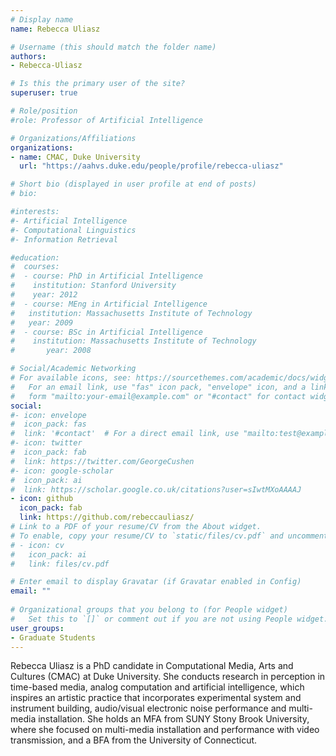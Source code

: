 ```yaml
---
# Display name
name: Rebecca Uliasz

# Username (this should match the folder name)
authors:
- Rebecca-Uliasz

# Is this the primary user of the site?
superuser: true

# Role/position
#role: Professor of Artificial Intelligence

# Organizations/Affiliations
organizations:
- name: CMAC, Duke University
  url: "https://aahvs.duke.edu/people/profile/rebecca-uliasz"

# Short bio (displayed in user profile at end of posts)
# bio:

#interests:
#- Artificial Intelligence
#- Computational Linguistics
#- Information Retrieval

#education:
#  courses:
#  - course: PhD in Artificial Intelligence
#    institution: Stanford University
#    year: 2012
#  - course: MEng in Artificial Intelligence
#   institution: Massachusetts Institute of Technology
#   year: 2009
#  - course: BSc in Artificial Intelligence
#    institution: Massachusetts Institute of Technology
#       year: 2008

# Social/Academic Networking
# For available icons, see: https://sourcethemes.com/academic/docs/widgets/#icons
#   For an email link, use "fas" icon pack, "envelope" icon, and a link in the
#   form "mailto:your-email@example.com" or "#contact" for contact widget.
social:
#- icon: envelope
#  icon_pack: fas
#  link: '#contact'  # For a direct email link, use "mailto:test@example.org".
#- icon: twitter
#  icon_pack: fab
#  link: https://twitter.com/GeorgeCushen
#- icon: google-scholar
#  icon_pack: ai
#  link: https://scholar.google.co.uk/citations?user=sIwtMXoAAAAJ
- icon: github
  icon_pack: fab
  link: https://github.com/rebeccauliasz/
# Link to a PDF of your resume/CV from the About widget.
# To enable, copy your resume/CV to `static/files/cv.pdf` and uncomment the lines below.  
# - icon: cv
#   icon_pack: ai
#   link: files/cv.pdf

# Enter email to display Gravatar (if Gravatar enabled in Config)
email: ""
  
# Organizational groups that you belong to (for People widget)
#   Set this to `[]` or comment out if you are not using People widget.  
user_groups:
- Graduate Students
---
```

Rebecca Uliasz is a PhD candidate in Computational Media, Arts and Cultures (CMAC) at Duke University. She conducts research in perception in time-based media, analog computation and artificial intelligence, which inspires an artistic practice that incorporates experimental system and instrument building, audio/visual electronic noise performance and multi-media installation. She holds an MFA from SUNY Stony Brook University, where she focused on multi-media installation and performance with video transmission, and a BFA from the University of Connecticut.